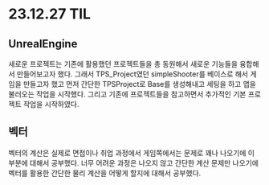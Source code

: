 # 23.12.27 TIL

## UnrealEngine

새로운 프로젝트는 기존에 활용했던 프로젝트들을 총 동원해서 새로운 기능들을 융합해서 만들어보고자 했다. 그래서 TPS_Project였던 simpleShooter를 베이스로 해서 게임을 만들고자 했고 먼저 간단한 TPSProject로 Base를 생성해내고 세팅을 하고 맵을 불러오는 작업을 시작했다. 그리고 기존에 프로젝트들을 참고하면서 추가적인 기본 프로젝트 작업을 시작하였다.

## 벡터

벡터의 계산은 실제로 면접이나 취업 과정에서 게임쪽에서는 문제로 꽤나 나오기에 이 부분에 대해서 공부했다. 너무 어려운 과정은 나오지 않고 간단한 계산 문제만 나오기에 벡터를 활용한 간단한 물리 계산을 어떻게 할지에 대해서 공부했다.
